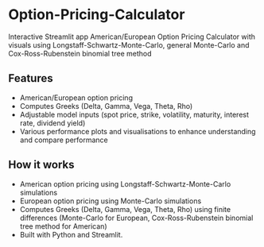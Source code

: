 # Option-Pricing-Calculator
Interactive Streamlit app American/European Option Pricing Calculator with visuals using Longstaff-Schwartz-Monte-Carlo, general Monte-Carlo and Cox-Ross-Rubenstein binomial tree method

## Features
- American/European option pricing 
- Computes Greeks (Delta, Gamma, Vega, Theta, Rho) 
- Adjustable model inputs (spot price, strike, volatility, maturity, interest rate, dividend yield)
- Various performance plots and visualisations to enhance understanding and compare performance

## How it works
- American option pricing using Longstaff-Schwartz-Monte-Carlo simulations
- European option pricing using Monte-Carlo simulations
- Computes Greeks (Delta, Gamma, Vega, Theta, Rho) using finite differences (Monte-Carlo for European, Cox-Ross-Rubenstein binomial tree method for American)
- Built with Python and Streamlit.
